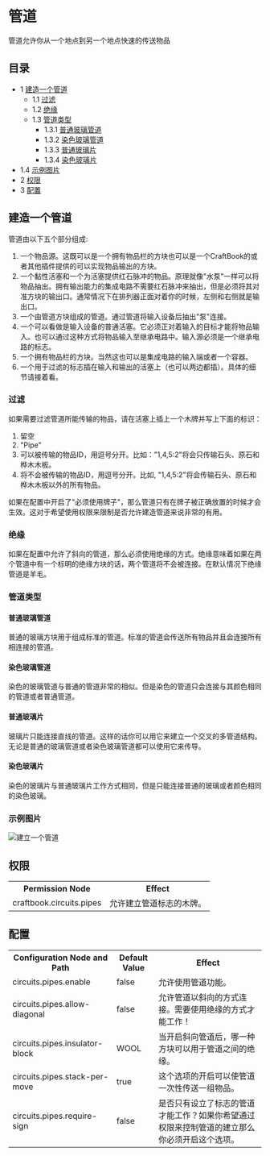# 管道

管道允许你从一个地点到另一个地点快速的传送物品

## 目录

  * 1 [建造一个管道](#建造一个管道)
    * 1.1 [过滤](#过滤)
    * 1.2 [绝缘](#绝缘)
    * 1.3 [管道类型](#管道类型)
      * 1.3.1 [普通玻璃管道](#普通玻璃管道)
      * 1.3.2 [染色玻璃管道](#染色玻璃管道)
      * 1.3.3 [普通玻璃片](#普通玻璃片)
      * 1.3.4 [染色玻璃片](#染色玻璃片)
  * 1.4 [示例图片](#示例图片)
  * 2 [权限](#权限)
  * 3 [配置](#配置)

##  建造一个管道

管道由以下五个部分组成:

  1. 一个物品源。这既可以是一个拥有物品栏的方块也可以是一个CraftBook的或者其他插件提供的可以实现物品输出的方块。
  2. 一个黏性活塞和一个为活塞提供红石脉冲的物品。原理就像"水泵"一样可以将物品抽出。拥有输出能力的集成电路不需要红石脉冲来抽出，但是必须将其对准方块的输出口。通常情况下在排列器正面对着你的时候，左侧和右侧就是输出口。
  3. 一个由管道方块组成的管道。通过管道将输入设备后抽出"泵"连接。
  4. 一个可以看做是输入设备的普通活塞。它必须正对着输入的目标才能将物品输入。也可以通过这种方式将物品输入至继承电路中。输入源必须是一个继承电路的标志。
  5. 一个拥有物品栏的方块。当然这也可以是集成电路的输入端或者一个容器。
  6. 一个用于过滤的标志插在输入和输出的活塞上（也可以两边都插）。具体的细节请接着看。

###  过滤

如果需要过滤管道所能传输的物品，请在活塞上插上一个木牌并写上下面的标识：

  1. 留空
  2. "Pipe"
  3. 可以被传输的物品ID，用逗号分开。比如："1,4,5:2"将会只传输石头、原石和桦木木板。
  4. 将不会被传输的物品ID，用逗号分开。比如, "1,4,5:2"将会传输石头、原石和桦木木板以外的所有物品。

如果在配置中开启了"必须使用牌子"，那么管道只有在牌子被正确放置的时候才会生效。这对于希望使用权限来限制是否允许建造管道来说非常的有用。

###  绝缘

如果在配置中允许了斜向的管道，那么必须使用绝缘的方式。绝缘意味着如果在两个管道中有一个标明的绝缘方块的话，两个管道将不会被连接。在默认情况下绝缘管道是羊毛。

###  管道类型

####  普通玻璃管道

普通的玻璃方块用于组成标准的管道。标准的管道会传送所有物品并且会连接所有相连接的管道。

####  染色玻璃管道

染色的玻璃管道与普通的管道非常的相似。但是染色的管道只会连接与其颜色相同的管道或者普通管道。

####  普通玻璃片

玻璃片只能连接直线的管道。这样的话你可以用它来建立一个交叉的多管道结构。无论是普通的玻璃管道或者染色玻璃管道都可以使用它来传导。

####  染色玻璃片

染色的玻璃片与普通玻璃片工作方式相同，但是只能连接普通的玻璃或者颜色相同的染色玻璃。

###  示例图片

![建立一个管道](http://wiki.sk89q.com/w/content/b/ba/CraftBookPipes.png)

##  权限

<table>
<tr>
<th> Permission Node
</th>
<th> Effect
</th></tr>
<tr>
<td> craftbook.circuits.pipes
</td>
<td> 允许建立管道标志的木牌。
</td></tr></table>

##  配置

<table>
<tr>
<th> Configuration Node and Path
</th>
<th> Default Value
</th>
<th> Effect
</th></tr>
<tr>
<td> circuits.pipes.enable
</td>
<td> false
</td>
<td> 允许使用管道功能。
</td></tr>
<tr>
<td> circuits.pipes.allow-diagonal
</td>
<td> false
</td>
<td> 允许管道以斜向的方式连接。需要使用绝缘的方式才能工作！
</td></tr>
<tr>
<td> circuits.pipes.insulator-block
</td>
<td> WOOL
</td>
<td> 当开启斜向管道后，哪一种方块可以用于管道之间的绝缘。
</td></tr>
<tr>
<td> circuits.pipes.stack-per-move
</td>
<td> true
</td>
<td> 这个选项的开启可以使管道一次性传送一组物品。
</td></tr>
<tr>
<td> circuits.pipes.require-sign
</td>
<td> false
</td>
<td> 是否只有设立了标志的管道才能工作？如果你希望通过权限来控制管道的建立那么你必须开启这个选项。
</td></tr></table>

